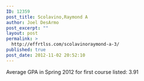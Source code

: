 ```yaml
---
ID: 12359
post_title: Scolavino,Raymond A
author: Joel DesArmo
post_excerpt: ""
layout: post
permalink: >
  http://effrtlss.com/scolavinoraymond-a-3/
published: true
post_date: 2012-11-02 20:52:10
---
```

<p>Average GPA in Spring 2012 for first course listed: 3.91</p>